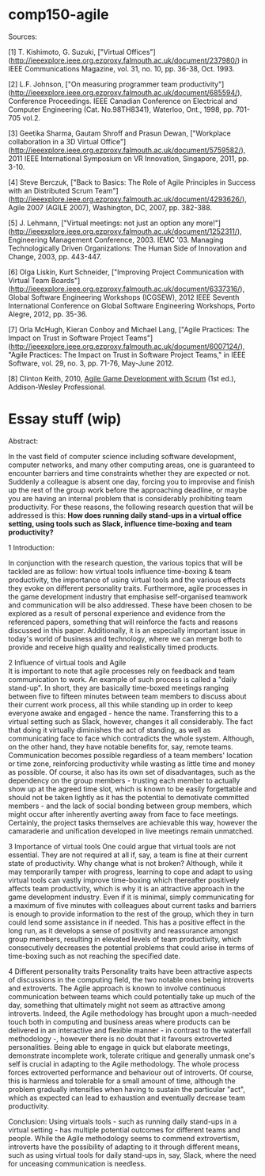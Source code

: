 # comp150-agile
Sources:

[1] T. Kishimoto, G. Suzuki, ["Virtual Offices"] (http://ieeexplore.ieee.org.ezproxy.falmouth.ac.uk/document/237980/) in IEEE Communications Magazine, vol. 31, no. 10, pp. 36-38, Oct. 1993.

[2] L.F. Johnson, ["On measuring programmer team productivity"] (http://ieeexplore.ieee.org.ezproxy.falmouth.ac.uk/document/685594/), Conference Proceedings. IEEE Canadian Conference on Electrical and Computer Engineering (Cat. No.98TH8341), Waterloo, Ont., 1998, pp. 701-705 vol.2.

[3] Geetika Sharma, Gautam Shroff and Prasun Dewan, ["Workplace collaboration in a 3D Virtual Office"] (http://ieeexplore.ieee.org.ezproxy.falmouth.ac.uk/document/5759582/), 2011 IEEE International Symposium on VR Innovation, Singapore, 2011, pp. 3-10.

[4] Steve Berczuk, ["Back to Basics: The Role of Agile Principles in Success with an Distributed Scrum Team"] (http://ieeexplore.ieee.org.ezproxy.falmouth.ac.uk/document/4293626/), Agile 2007 (AGILE 2007), Washington, DC, 2007, pp. 382-388.

[5] J. Lehmann, ["Virtual meetings: not just an option any more!"] (http://ieeexplore.ieee.org.ezproxy.falmouth.ac.uk/document/1252311/), Engineering Management Conference, 2003. IEMC '03. Managing Technologically Driven Organizations: The Human Side of Innovation and Change, 2003, pp. 443-447.

[6] Olga Liskin, Kurt Schneider, ["Improving Project Communication with Virtual Team Boards"] (http://ieeexplore.ieee.org.ezproxy.falmouth.ac.uk/document/6337316/), Global Software Engineering Workshops (ICGSEW), 2012 IEEE Seventh International Conference on Global Software Engineering Workshops, Porto Alegre, 2012, pp. 35-36.

[7] Orla McHugh, Kieran Conboy and Michael Lang, ["Agile Practices: The Impact on Trust in Software Project Teams"] (http://ieeexplore.ieee.org.ezproxy.falmouth.ac.uk/document/6007124/), "Agile Practices: The Impact on Trust in Software Project Teams," in IEEE Software, vol. 29, no. 3, pp. 71-76, May-June 2012.

[8] Clinton Keith, 2010, [Agile Game Development with Scrum](http://dl.acm.org/citation.cfm?id=1830460) (1st ed.), Addison-Wesley Professional.


# Essay stuff (wip)
Abstract:

In the vast field of computer science including software development, computer networks, and many other computing areas, one is guaranteed to encounter barriers and time constraints whether they are expected or not. Suddenly a colleague is absent one day, forcing you to improvise and finish up the rest of the group work before the approaching deadline, or maybe you are having an internal problem that is considerably prohibiting team productivity. For these reasons, the following research question that will be addressed is this: **How does running daily stand-ups in a virtual office setting, using tools such as Slack, influence time-boxing and team productivity?** 

1 Introduction:

In conjunction with the research question, the various topics that will be tackled are as follow: how virtual tools influence time-boxing & team productivity, the importance of using virtual tools and the various effects they evoke on different personality traits. Furthermore, agile processes in the game development industry that emphasise self-organised teamwork and communication will be also addressed. These have been chosen to be explored as a result of personal experience and evidence from the referenced papers, something that will reinforce the facts and reasons discussed in this paper. Additionally, it is an especially important issue in today's world of business and technology, where we can merge both to provide and receive high quality and realistically timed products. 

2 Influence of virtual tools and Agile  
It is important to note that agile processes rely on feedback and team communication to work. An example of such process is called a "daily stand-up". In short, they are basically time-boxed meetings ranging between five to fifteen minutes between team members to discuss about their current work process, all this while standing up in order to keep everyone awake and engaged - hence the name. Transferring this to a virtual setting such as Slack, however, changes it all considerably. The fact that doing it virtually diminishes the act of standing, as well as communicating face to face which contradicts the whole system. Although, on the other hand, they have notable benefits for, say, remote teams. Communication becomes possible regardless of a team members' location or time zone, reinforcing productivity while wasting as little time and money as possible. Of course, it also has its own set of disadvantages, such as the dependency on the group members - trusting each member to actually show up at the agreed time slot, which is known to be easily forgettable and should not be taken lightly as it has the potential to demotivate committed members - and the lack of social bonding between group members, which might occur after inherently averting away from face to face meetings. Certainly, the project tasks themselves are achievable this way, however the camaraderie and unification developed in live meetings remain unmatched.  

3 Importance of virtual tools
One could argue that virtual tools are not essential. They are not required at all if, say, a team is fine at their current state of productivity. Why change what is not broken? Although, while it may temporarily tamper with progress, learning to cope and adapt to using virtual tools can vastly improve time-boxing which thereafter positively affects team productivity, which is why it is an attractive approach in the game development industry. Even if it is minimal, simply communicating for a maximum of five minutes with colleagues about current tasks and barriers is enough to provide information to the rest of the group, which they in turn could lend some assistance in if needed. This has a positive effect in the long run, as it develops a sense of positivity and reassurance amongst group members, resulting in elevated levels of team productivity, which consecutively decreases the potential problems that could arise in terms of time-boxing such as not reaching the specified date.  

4 Different personality traits
Personality traits have been attractive aspects of discussions in the computing field, the two notable ones being introverts and extroverts. The Agile approach is known to involve continuous communication between teams which could potentially take up much of the day, something that ultimately might not seem as attractive among introverts. Indeed, the Agile methodology has brought upon a much-needed touch both in computing and business areas where products can be delivered in an interactive and flexible manner - in contrast to the waterfall methodology -, however there is no doubt that it favours extroverted personalities. Being able to engage in quick but elaborate meetings, demonstrate incomplete work, tolerate critique and generally unmask one's self is crucial in adapting to the Agile methodology. The whole process forces extroverted performance and behaviour out of introverts. Of course, this is harmless and tolerable for a small amount of time, although the problem gradually intensifies when having to sustain the particular "act", which as expected can lead to exhaustion and eventually decrease team productivity.


Conclusion:
Using virtuals tools - such as running daily stand-ups in a virtual setting - has multiple potential outcomes for different teams and people. While the Agile methodology seems to commend extrovertism, introverts have the possibility of adapting to it through different means, such as using virtual tools for daily stand-ups in, say, Slack, where the need for unceasing communication is needless. 
